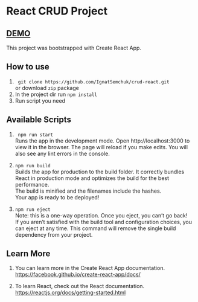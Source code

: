 # React CRUD Project
## [DEMO](https://ignatsemchuk.github.io/crud-react/)

This project was bootstrapped with Create React App.
## How to use
1. ``` git clone https://github.com/IgnatSemchuk/crud-react.git```  
   or download `zip` package
2. In the project dir run `npm install`
3. Run script you need
 
## Available Scripts
1. ``` npm run start```  
  Runs the app in the development mode.
  Open http://localhost:3000 to view it in the browser.
  The page will reload if you make edits.
  You will also see any lint errors in the console.
  
2. ```npm run build```  
   Builds the app for production to the build folder. 
   It correctly bundles React in production mode and optimizes the build for the best performance.  
   The build is minified and the filenames include the hashes.  
   Your app is ready to be deployed!
   
3. ```npm run eject```  
   Note: this is a one-way operation. Once you eject, you can’t go back!  
   If you aren’t satisfied with the build tool and configuration choices, you can eject at any time. This command will remove the single build dependency from your project.

## Learn More
1. You can learn more in the Create React App documentation.  
   https://facebook.github.io/create-react-app/docs/

1. To learn React, check out the React documentation.
   https://reactjs.org/docs/getting-started.html
